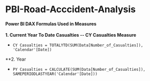 # PBI-Road-Acccident-Analysis

#### Power BI DAX Formulas Used in Measures

**1. Current Year To Date Casualties -- CY Casualties Measure**
* `CY Casualties = TOTALYTD(SUM(Data[Number_of_Casualties]), 'Calendar'[Date])`

**2. Year 
* `PY Casualties = CALCULATE(SUM(Data[Number_of_Casualties]), SAMEPERIODLASTYEAR('Calendar'[Date]))`
